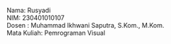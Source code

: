 Nama: Rusyadi  
NIM: 230401010107  
Dosen : Muhammad Ikhwani Saputra, S.Kom., M.Kom.  
Mata Kuliah: Pemrograman Visual
